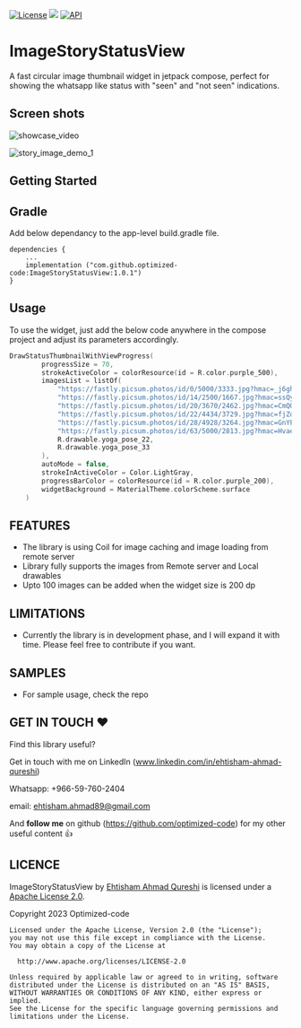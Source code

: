 [![License](https://img.shields.io/badge/License-Apache_2.0-blue.svg)](https://opensource.org/licenses/Apache-2.0)
[![](https://jitpack.io/v/optimized-code/ImageStoryStatusView.svg)](https://jitpack.io/#optimized-code/ImageStoryStatusView) [![API](https://img.shields.io/badge/API-21%2B-brightgreen.svg?style=flat)](https://android-arsenal.com/api?level=19)

# ImageStoryStatusView

A fast circular image thumbnail widget in jetpack compose, perfect for showing the whatsapp like status with "seen" and "not seen" indications.

## Screen shots

![showcase_video](https://github.com/optimized-code/ImageStoryStatusView/assets/143836196/6facb8b5-b8df-48bc-9b3e-b7e5e56209ec)

![story_image_demo_1](https://github.com/optimized-code/ImageStoryStatusView/assets/143836196/75d6887a-2916-43f5-9540-d0f3645ace91)


## Getting Started

Gradle
------
Add below dependancy to the app-level build.gradle file.

```
dependencies {
    ...
    implementation ("com.github.optimized-code:ImageStoryStatusView:1.0.1")
}
```

Usage
-----
To use the widget, just add the below code anywhere in the compose project and adjust its parameters accordingly. 

```kotlin
DrawStatusThumbnailWithViewProgress(
        progressSize = 70,
        strokeActiveColor = colorResource(id = R.color.purple_500),
        imagesList = listOf(
            "https://fastly.picsum.photos/id/0/5000/3333.jpg?hmac=_j6ghY5fCfSD6tvtcV74zXivkJSPIfR9B8w34XeQmvU",
            "https://fastly.picsum.photos/id/14/2500/1667.jpg?hmac=ssQyTcZRRumHXVbQAVlXTx-MGBxm6NHWD3SryQ48G-o",
            "https://fastly.picsum.photos/id/20/3670/2462.jpg?hmac=CmQ0ln-k5ZqkdtLvVO23LjVAEabZQx2wOaT4pyeG10I",
            "https://fastly.picsum.photos/id/22/4434/3729.jpg?hmac=fjZdkSMZJNFgsoDh8Qo5zdA_nSGUAWvKLyyqmEt2xs0",
            "https://fastly.picsum.photos/id/28/4928/3264.jpg?hmac=GnYF-RnBUg44PFfU5pcw_Qs0ReOyStdnZ8MtQWJqTfA",
            "https://fastly.picsum.photos/id/63/5000/2813.jpg?hmac=HvaeSK6WT-G9bYF_CyB2m1ARQirL8UMnygdU9W6PDvM",
            R.drawable.yoga_pose_22,
            R.drawable.yoga_pose_33
        ),
        autoMode = false,
        strokeInActiveColor = Color.LightGray,
        progressBarColor = colorResource(id = R.color.purple_200),
        widgetBackground = MaterialTheme.colorScheme.surface
    )
```

FEATURES
-----

- The library is using Coil for image caching and image loading from remote server
- Library fully supports the images from Remote server and Local drawables
- Upto 100 images can be added when the widget size is 200 dp

LIMITATIONS
-----

- Currently the library is in development phase, and I will expand it with time. Please feel free to contribute if you want.

SAMPLES
-----

- For sample usage, check the repo


GET IN TOUCH ❤️
-----

Find this library useful? 

Get in touch with me on LinkedIn (www.linkedin.com/in/ehtisham-ahmad-qureshi)

Whatsapp: +966-59-760-2404

email: ehtisham.ahmad89@gmail.com

And **follow me** on github (https://github.com/optimized-code) for my other useful content 👍

LICENCE
-----

ImageStoryStatusView by [Ehtisham Ahmad Qureshi](http://www.optimizedcode.io/) is licensed under a [Apache License 2.0](http://www.apache.org/licenses/LICENSE-2.0).

Copyright 2023 Optimized-code
    
    Licensed under the Apache License, Version 2.0 (the "License");
    you may not use this file except in compliance with the License.
    You may obtain a copy of the License at
    
      http://www.apache.org/licenses/LICENSE-2.0
    
    Unless required by applicable law or agreed to in writing, software
    distributed under the License is distributed on an "AS IS" BASIS,
    WITHOUT WARRANTIES OR CONDITIONS OF ANY KIND, either express or implied.
    See the License for the specific language governing permissions and
    limitations under the License.
